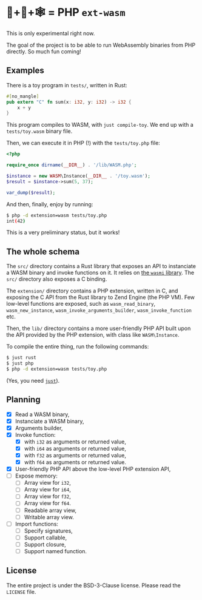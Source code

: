 # 🐘+🦀+🕸️ = PHP `ext-wasm`

This is only experimental right now.

The goal of the project is to be able to run WebAssembly binaries from
PHP directly. So much fun coming!

## Examples

There is a toy program in `tests/`, written in Rust:

```rust
#[no_mangle]
pub extern "C" fn sum(x: i32, y: i32) -> i32 {
    x + y
}
```

This program compiles to WASM, with `just compile-toy`. We end up with
a `tests/toy.wasm` binary file.

Then, we can execute it in PHP (!) with the `tests/toy.php` file:

```php
<?php

require_once dirname(__DIR__) . '/lib/WASM.php';

$instance = new WASM\Instance(__DIR__ . '/toy.wasm');
$result = $instance->sum(5, 37);

var_dump($result);
```

And then, finally, enjoy by running:

```sh
$ php -d extension=wasm tests/toy.php
int(42)
```

This is a very preliminary status, but it works!

## The whole schema

The `src/` directory contains a Rust library that exposes an API to
instanciate a WASM binary and invoke functions on it. It relies on
[the `wasmi` library](https://github.com/paritytech/wasmi). The `src/`
directory also exposes a C binding.

The `extension/` directory contains a PHP extension, written in C, and
exposing the C API from the Rust library to Zend Engine (the PHP
VM). Few low-level functions are exposed, such as `wasm_read_binary`,
`wasm_new_instance`, `wasm_invoke_arguments_builder`,
`wasm_invoke_function` etc.

Then, the `lib/` directory contains a more user-friendly PHP API built
upon the API provided by the PHP extension, with class like
`WASM\Instance`.

To compile the entire thing, run the following commands:

```sh
$ just rust
$ just php
$ php -d extension=wasm tests/toy.php
```

(Yes, you need [`just`](https://github.com/casey/just/)).

## Planning

* [x] Read a WASM binary,
* [x] Instanciate a WASM binary,
* [x] Arguments builder,
* [x] Invoke function:
  * [x] with `i32` as arguments or returned value,
  * [x] with `i64` as arguments or returned value,
  * [x] with `f32` as arguments or returned value,
  * [x] with `f64` as arguments or returned value.
* [x] User-friendly PHP API above the low-level PHP extension API,
* [ ] Expose memory:
  * [ ] Array view for `i32`,
  * [ ] Array view for `i64`,
  * [ ] Array view for `f32`,
  * [ ] Array view for `f64`.
  * [ ] Readable array view,
  * [ ] Writable array view.
* [ ] Import functions:
  * [ ] Specify signatures,
  * [ ] Support callable,
  * [ ] Support closure,
  * [ ] Support named function.

## License

The entire project is under the BSD-3-Clause license. Please read the
`LICENSE` file.
